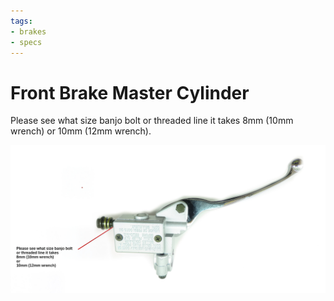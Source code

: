 ```yaml
---
tags:
- brakes
- specs
---
```


# Front Brake Master Cylinder

Please see what size banjo bolt or threaded line it takes 8mm (10mm wrench) or 10mm (12mm wrench).

![Image: Front Master Cylinder](../../static/img/front-master.jpg)

